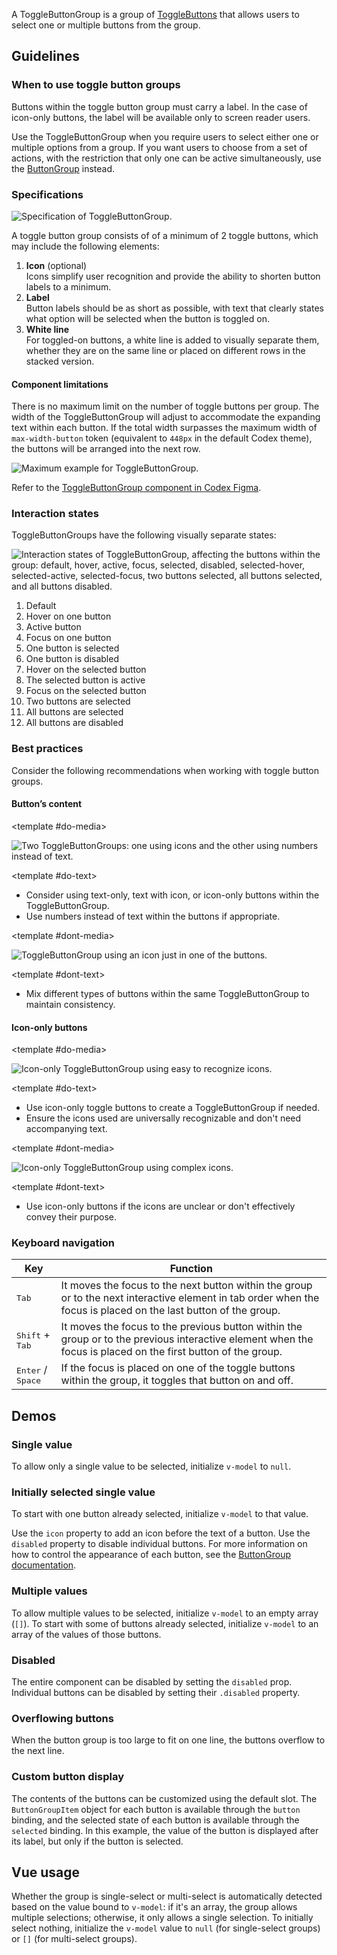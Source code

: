 <script setup>
import SingleValueToggleButtonGroup from '@/../component-demos/toggle-button-group/examples/SingleValueToggleButtonGroup.vue';
import InitiallySelectedSingleValueToggleButtonGroup from '@/../component-demos/toggle-button-group/examples/InitiallySelectedSingleValueToggleButtonGroup.vue';
import MultiValueToggleButtonGroup from '@/../component-demos/toggle-button-group/examples/MultiValueToggleButtonGroup.vue';
import DisabledToggleButtonGroup from '@/../component-demos/toggle-button-group/examples/DisabledToggleButtonGroup.vue';
import MaximumToggleButtonGroup from '@/../component-demos/toggle-button-group/examples/MaximumToggleButtonGroup.vue';
import ToggleButtonGroupWithSlot from '@/../component-demos/toggle-button-group/examples/ToggleButtonGroupWithSlot.vue';
</script>

A ToggleButtonGroup is a group of [ToggleButtons](./toggle-button.md) that allows users to select one
or multiple buttons from the group.

## Guidelines

### When to use toggle button groups

Buttons within the toggle button group must carry a label. In the case of icon-only buttons, the
label will be available only to screen reader users.

Use the ToggleButtonGroup when you require users to select either one or multiple options from a
group. If you want users to choose from a set of actions, with the restriction that only one can be
active simultaneously, use the
[ButtonGroup](./button-group.md) instead.

### Specifications

![Specification of ToggleButtonGroup.](../../assets/components/toggle-button-group-specifications.svg)

A toggle button group consists of of a minimum of 2 toggle buttons, which may include the following elements:
1. **Icon** (optional)<br>
Icons simplify user recognition and provide the ability to shorten button labels to a minimum.
2. **Label**<br>
Button labels should be as short as possible, with text that clearly states what option will be
selected when the button is toggled on.
3. **White line**<br>
For toggled-on buttons, a white line is added to visually separate them, whether they are on the
same line or placed on different rows in the stacked version.

#### Component limitations

There is no maximum limit on the number of toggle buttons per group. The width of the
ToggleButtonGroup will adjust to accommodate the expanding text within each button. If the total
width surpasses the maximum width of `max-width-button` token (equivalent to `448px` in the default
Codex theme), the buttons will be arranged into the next row.

![Maximum example for ToggleButtonGroup.](../../assets/components/toggle-button-group-specifications-max.svg)

Refer to the
[ToggleButtonGroup component in Codex Figma](https://www.figma.com/file/KoDuJMadWBXtsOtzGS4134/%E2%9D%96-Codex-components?type=design&node-id=13076-166158&mode=design&t=GijyYqGUqXgv1QVo-0).

### Interaction states

ToggleButtonGroups have the following visually separate states:

![Interaction states of ToggleButtonGroup, affecting the buttons within the group: default, hover, active, focus, selected, disabled, selected-hover, selected-active, selected-focus, two buttons selected, all buttons selected, and all buttons disabled.](../../assets/components/toggle-button-group-interaction-states.svg)

1. Default
2. Hover on one button
3. Active button
4. Focus on one button
5. One button is selected
6. One button is disabled
7. Hover on the selected button
8. The selected button is active
9. Focus on the selected button
10. Two buttons are selected
11. All buttons are selected
12. All buttons are disabled

### Best practices

Consider the following recommendations when working with toggle button groups.

#### Button’s content

<cdx-demo-rules>

<template #do-media>

![Two ToggleButtonGroups: one using icons and the other using numbers instead of text.](../../assets/components/toggle-button-group-best-practices-content-do.svg)

</template>

<template #do-text>

- Consider using text-only, text with icon, or icon-only buttons within the ToggleButtonGroup.
- Use numbers instead of text within the buttons if appropriate.

</template>

<template #dont-media>

![ToggleButtonGroup using an icon just in one of the buttons.](../../assets/components/toggle-button-group-best-practices-content-dont.svg)

</template>

<template #dont-text>

- Mix different types of buttons within the same ToggleButtonGroup to maintain consistency.

</template>

</cdx-demo-rules>

#### Icon-only buttons

<cdx-demo-rules>

<template #do-media>

![Icon-only ToggleButtonGroup using easy to recognize icons.](../../assets/components/toggle-button-group-best-practices-icon-do.svg)

</template>

<template #do-text>

- Use icon-only toggle buttons to create a ToggleButtonGroup if needed.
- Ensure the icons used are universally recognizable and don't need accompanying text.

</template>

<template #dont-media>

![Icon-only ToggleButtonGroup using complex icons.](../../assets/components/toggle-button-group-best-practices-icon-dont.svg)

</template>

<template #dont-text>

- Use icon-only buttons if the icons are unclear or don't effectively convey their purpose.

</template>

</cdx-demo-rules>

### Keyboard navigation

| Key | Function |
| -- | -- |
| <kbd>Tab</kbd> | It moves the focus to the next button within the group or to the next interactive element in tab order when the focus is placed on the last button of the group. |
| <kbd>Shift</kbd> + <kbd>Tab</kbd> | It moves the focus to the previous button within the group or to the previous interactive element when the focus is placed on the first button of the group. |
| <kbd>Enter</kbd> / <kbd>Space</kbd> | If the focus is placed on one of the toggle buttons within the group, it toggles that button on and off. |

## Demos

### Single value
To allow only a single value to be selected, initialize `v-model` to `null`.

<cdx-demo-wrapper :force-reset="true" :force-controls="true">
<template v-slot:demo>
    <single-value-toggle-button-group />
</template>

<template v-slot:code>

:::code-group

<<< @/../component-demos/toggle-button-group/examples/SingleValueToggleButtonGroup.vue [NPM]

<<< @/../component-demos/toggle-button-group/examples-mw/SingleValueToggleButtonGroup.vue [MediaWiki]

:::

</template>
</cdx-demo-wrapper>

### Initially selected single value
To start with one button already selected, initialize `v-model` to that value.

Use the `icon` property to add an icon before the text of a button. Use the `disabled` property
to disable individual buttons. For more information on how to control the appearance of each
button, see the [ButtonGroup documentation](./button-group).

<cdx-demo-wrapper :force-reset="true">
<template v-slot:demo>
    <initially-selected-single-value-toggle-button-group />
</template>

<template v-slot:code>

:::code-group

<<< @/../component-demos/toggle-button-group/examples/InitiallySelectedSingleValueToggleButtonGroup.vue [NPM]

<<< @/../component-demos/toggle-button-group/examples-mw/InitiallySelectedSingleValueToggleButtonGroup.vue [MediaWiki]

:::

</template>
</cdx-demo-wrapper>


### Multiple values
To allow multiple values to be selected, initialize `v-model` to an empty array (`[]`). To start
with some of buttons already selected, initialize `v-model` to an array of the values of those
buttons.

<cdx-demo-wrapper :force-reset="true">
<template v-slot:demo>
    <multi-value-toggle-button-group />
</template>

<template v-slot:code>

:::code-group

<<< @/../component-demos/toggle-button-group/examples/MultiValueToggleButtonGroup.vue [NPM]

<<< @/../component-demos/toggle-button-group/examples-mw/MultiValueToggleButtonGroup.vue [MediaWiki]

:::

</template>
</cdx-demo-wrapper>

### Disabled
The entire component can be disabled by setting the `disabled` prop. Individual buttons can be
disabled by setting their `.disabled` property.

<cdx-demo-wrapper>
<template v-slot:demo>
    <disabled-toggle-button-group />
</template>

<template v-slot:code>

:::code-group

<<< @/../component-demos/toggle-button-group/examples/DisabledToggleButtonGroup.vue [NPM]

<<< @/../component-demos/toggle-button-group/examples-mw/DisabledToggleButtonGroup.vue [MediaWiki]

:::

</template>
</cdx-demo-wrapper>

### Overflowing buttons
When the button group is too large to fit on one line, the buttons overflow to the next line.

<cdx-demo-wrapper>
<template v-slot:demo>
    <maximum-toggle-button-group />
</template>

<template v-slot:code>

:::code-group

<<< @/../component-demos/toggle-button-group/examples/MaximumToggleButtonGroup.vue [NPM]

<<< @/../component-demos/toggle-button-group/examples-mw/MaximumToggleButtonGroup.vue [MediaWiki]

:::

</template>
</cdx-demo-wrapper>

### Custom button display
The contents of the buttons can be customized using the default slot. The `ButtonGroupItem` object
for each button is available through the `button` binding, and the selected state of each button is
available through the `selected` binding. In this example, the value of the button is displayed
after its label, but only if the button is selected.

<cdx-demo-wrapper :force-reset="true">
<template v-slot:demo>
    <toggle-button-group-with-slot />
</template>

<template v-slot:code>

:::code-group

<<< @/../component-demos/toggle-button-group/examples/ToggleButtonGroupWithSlot.vue [NPM]

<<< @/../component-demos/toggle-button-group/examples-mw/ToggleButtonGroupWithSlot.vue [MediaWiki]

:::

</template>
</cdx-demo-wrapper>

## Vue usage

Whether the group is single-select or multi-select is automatically detected based on the value
bound to `v-model`: if it's an array, the group allows multiple selections; otherwise, it only
allows a single selection. To initially select nothing, initialize the `v-model` value to
`null` (for single-select groups) or `[]` (for multi-select groups).
